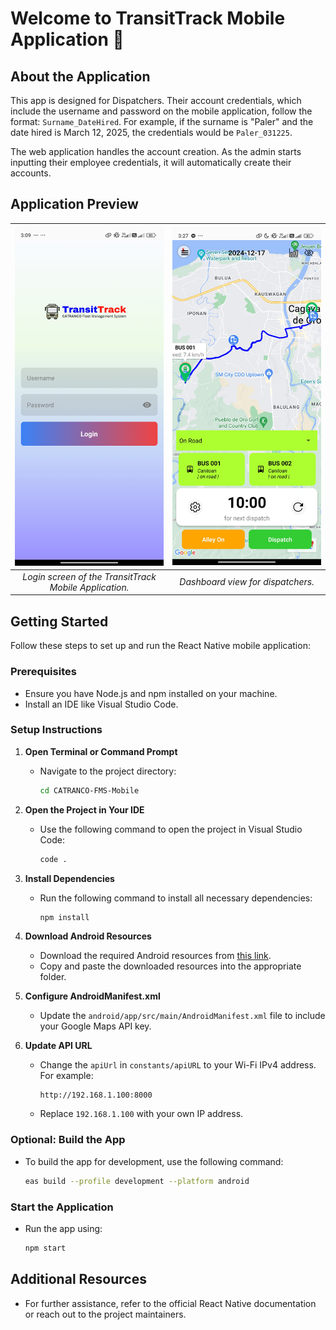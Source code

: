 # **Welcome to TransitTrack Mobile Application** 👋

## **About the Application**

This app is designed for Dispatchers. Their account credentials, which include the username and password on the mobile application, follow the format: `Surname_DateHired`. For example, if the surname is "Paler" and the date hired is March 12, 2025, the credentials would be `Paler_031225`.

The web application handles the account creation. As the admin starts inputting their employee credentials, it will automatically create their accounts.

## **Application Preview**

| ![Login Screen](assets/images/login.jpg) | ![Dashboard](assets/images/dashboard.jpg) |
|:----------------------------------------:|:----------------------------------------:|
| *Login screen of the TransitTrack Mobile Application.* | *Dashboard view for dispatchers.* |

## **Getting Started**

Follow these steps to set up and run the React Native mobile application:

### **Prerequisites**

- Ensure you have Node.js and npm installed on your machine.
- Install an IDE like Visual Studio Code.

### Setup Instructions

1. **Open Terminal or Command Prompt**

   - Navigate to the project directory:
     ```sh
     cd CATRANCO-FMS-Mobile
     ```

2. **Open the Project in Your IDE**

   - Use the following command to open the project in Visual Studio Code:
     ```sh
     code .
     ```

3. **Install Dependencies**

   - Run the following command to install all necessary dependencies:
     ```sh
     npm install
     ```

4. **Download Android Resources**

   - Download the required Android resources from [this link](https://drive.google.com/drive/folders/1xGtj5Cvj1N0QaSIy9-tqpopmvlecr-1_?usp=sharing).
   - Copy and paste the downloaded resources into the appropriate folder.

5. **Configure AndroidManifest.xml**

   - Update the `android/app/src/main/AndroidManifest.xml` file to include your Google Maps API key.

6. **Update API URL**

   - Change the `apiUrl` in `constants/apiURL` to your Wi-Fi IPv4 address. For example:
     ```
     http://192.168.1.100:8000
     ```
   - Replace `192.168.1.100` with your own IP address.

### Optional: Build the App

- To build the app for development, use the following command:
  ```sh
  eas build --profile development --platform android
  ```

### Start the Application

- Run the app using:
  ```sh
  npm start
  ```

## Additional Resources

- For further assistance, refer to the official React Native documentation or reach out to the project maintainers.